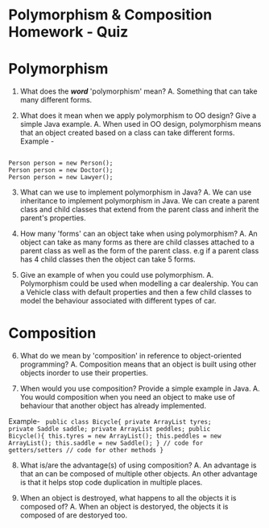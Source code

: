 # Polymorphism & Composition Homework - Quiz

# Polymorphism

1. What does the ___word___ 'polymorphism' mean?
A. Something that can take many different forms.

2. What does it mean when we apply polymorphism to OO design? Give a simple Java example.
A. When used in OO design, polymorphism means that an object created based on a class can take different forms.
Example -
<code>
Person person = new Person(); 
Person person = new Doctor(); 
Person person = new Lawyer();
</code>

3. What can we use to implement polymorphism in Java?
A. We can use inheritance to implement polymorphism in Java. 
We can create a parent class and child classes that extend from
the parent class and inherit the parent's properties.

4. How many 'forms' can an object take when using polymorphism?
A. An object can take as many forms as there are child classes 
attached to a parent class as well as the form of the parent class. 
e.g if a parent class has 4 child classes then the object can 
take 5 forms. 

5. Give an example of when you could use polymorphism.
A. Polymorphism could be used when modelling a car
dealership. You can a Vehicle class with default properties
and then a few child classes to model the behaviour associated 
with different types of car.



# Composition

6. What do we mean by 'composition' in reference to object-oriented programming?
A. Composition means that an object is built using other objects inorder to use their 
properties.

7. When would you use composition? Provide a simple example in Java.
A. You would composition when you need an object to make use of behaviour
that another object has already implemented.

Example-
<code>
public class Bicycle{
    private ArrayList<Tyre> tyres;
    private Saddle saddle;
    private ArrayList<Peddle> peddles;
    public Bicycle(){
        this.tyres = new ArrayList<Tyre>();
        this.peddles = new ArrayList<Peddles>();
        this.saddle = new Saddle();
    }
    // code for getters/setters
    // code for other methods
}
</code>

8. What is/are the advantage(s) of using composition?
A. An advantage is that an can be composed of multiple other objects.
An other advantage is that it helps stop code duplication in multiple places.

9. When an object is destroyed, what happens to all the objects it is composed of?
A. When an object is destoryed, the objects it is composed of are destoryed too.